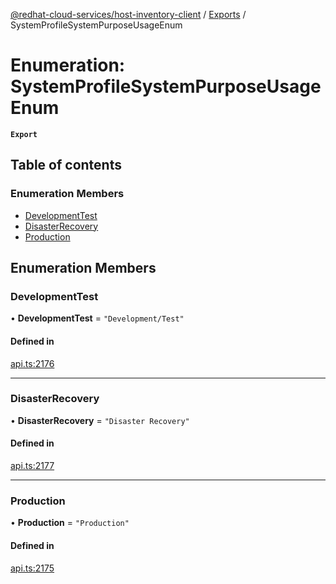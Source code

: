 [@redhat-cloud-services/host-inventory-client](../README.md) / [Exports](../modules.md) / SystemProfileSystemPurposeUsageEnum

# Enumeration: SystemProfileSystemPurposeUsageEnum

**`Export`**

## Table of contents

### Enumeration Members

- [DevelopmentTest](SystemProfileSystemPurposeUsageEnum.md#developmenttest)
- [DisasterRecovery](SystemProfileSystemPurposeUsageEnum.md#disasterrecovery)
- [Production](SystemProfileSystemPurposeUsageEnum.md#production)

## Enumeration Members

### DevelopmentTest

• **DevelopmentTest** = ``"Development/Test"``

#### Defined in

[api.ts:2176](https://github.com/RedHatInsights/javascript-clients/blob/master/packages/host-inventory/api.ts#L2176)

___

### DisasterRecovery

• **DisasterRecovery** = ``"Disaster Recovery"``

#### Defined in

[api.ts:2177](https://github.com/RedHatInsights/javascript-clients/blob/master/packages/host-inventory/api.ts#L2177)

___

### Production

• **Production** = ``"Production"``

#### Defined in

[api.ts:2175](https://github.com/RedHatInsights/javascript-clients/blob/master/packages/host-inventory/api.ts#L2175)
